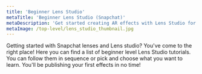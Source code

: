 ```yaml
---
title: 'Beginner Lens Studio'
metaTitle: 'Beginner Lens Studio (Snapchat)'
metaDescription: 'Get started creating AR effects with Lens Studio for Snapchat'
metaImage: /top-level/lens_studio_thumbnail.jpg
---
```


Getting started with Snapchat lenses and Lens studio? You've come to the right place! Here you can find a list of beginner level Lens Studio tutorials. You can follow them in sequence or pick and choose what you want to learn. You'll be publishing your first effects in no time!
